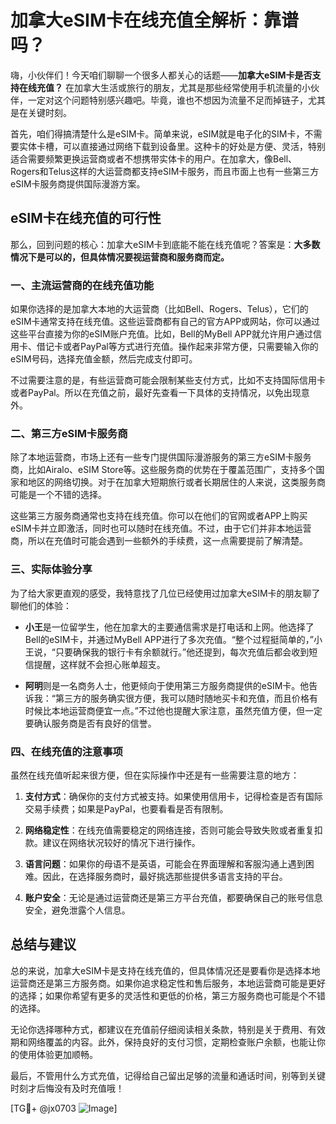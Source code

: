 # 加拿大eSIM卡在线充值全解析：靠谱吗？

嗨，小伙伴们！今天咱们聊聊一个很多人都关心的话题——**加拿大eSIM卡是否支持在线充值？** 在加拿大生活或旅行的朋友，尤其是那些经常使用手机流量的小伙伴，一定对这个问题特别感兴趣吧。毕竟，谁也不想因为流量不足而掉链子，尤其是在关键时刻。

首先，咱们得搞清楚什么是eSIM卡。简单来说，eSIM就是电子化的SIM卡，不需要实体卡槽，可以直接通过网络下载到设备里。这种卡的好处是方便、灵活，特别适合需要频繁更换运营商或者不想携带实体卡的用户。在加拿大，像Bell、Rogers和Telus这样的大运营商都支持eSIM卡服务，而且市面上也有一些第三方eSIM卡服务商提供国际漫游方案。

## eSIM卡在线充值的可行性

那么，回到问题的核心：加拿大eSIM卡到底能不能在线充值呢？答案是：**大多数情况下是可以的，但具体情况要视运营商和服务商而定。**

### 一、主流运营商的在线充值功能

如果你选择的是加拿大本地的大运营商（比如Bell、Rogers、Telus），它们的eSIM卡通常支持在线充值。这些运营商都有自己的官方APP或网站，你可以通过这些平台直接为你的eSIM账户充值。比如，Bell的MyBell APP就允许用户通过信用卡、借记卡或者PayPal等方式进行充值。操作起来非常方便，只需要输入你的eSIM号码，选择充值金额，然后完成支付即可。

不过需要注意的是，有些运营商可能会限制某些支付方式，比如不支持国际信用卡或者PayPal。所以在充值之前，最好先查看一下具体的支持情况，以免出现意外。

### 二、第三方eSIM卡服务商

除了本地运营商，市场上还有一些专门提供国际漫游服务的第三方eSIM卡服务商，比如Airalo、eSIM Store等。这些服务商的优势在于覆盖范围广，支持多个国家和地区的网络切换。对于在加拿大短期旅行或者长期居住的人来说，这类服务商可能是一个不错的选择。

这些第三方服务商通常也支持在线充值。你可以在他们的官网或者APP上购买eSIM卡并立即激活，同时也可以随时在线充值。不过，由于它们并非本地运营商，所以在充值时可能会遇到一些额外的手续费，这一点需要提前了解清楚。

### 三、实际体验分享

为了给大家更直观的感受，我特意找了几位已经使用过加拿大eSIM卡的朋友聊了聊他们的体验：

- **小王**是一位留学生，他在加拿大的主要通信需求是打电话和上网。他选择了Bell的eSIM卡，并通过MyBell APP进行了多次充值。“整个过程挺简单的，”小王说，“只要确保我的银行卡有余额就行。”他还提到，每次充值后都会收到短信提醒，这样就不会担心账单超支。

- **阿明**则是一名商务人士，他更倾向于使用第三方服务商提供的eSIM卡。他告诉我：“第三方的服务确实很方便，我可以随时随地买卡和充值，而且价格有时候比本地运营商便宜一点。”不过他也提醒大家注意，虽然充值方便，但一定要确认服务商是否有良好的信誉。

### 四、在线充值的注意事项

虽然在线充值听起来很方便，但在实际操作中还是有一些需要注意的地方：

1. **支付方式**：确保你的支付方式被支持。如果使用信用卡，记得检查是否有国际交易手续费；如果是PayPal，也要看看是否有限制。
   
2. **网络稳定性**：在线充值需要稳定的网络连接，否则可能会导致失败或者重复扣款。建议在网络状况较好的情况下进行操作。

3. **语言问题**：如果你的母语不是英语，可能会在界面理解和客服沟通上遇到困难。因此，在选择服务商时，最好挑选那些提供多语言支持的平台。

4. **账户安全**：无论是通过运营商还是第三方平台充值，都要确保自己的账号信息安全，避免泄露个人信息。

## 总结与建议

总的来说，加拿大eSIM卡是支持在线充值的，但具体情况还是要看你是选择本地运营商还是第三方服务商。如果你追求稳定性和售后服务，本地运营商可能是更好的选择；如果你希望有更多的灵活性和更低的价格，第三方服务商也可能是个不错的选择。

无论你选择哪种方式，都建议在充值前仔细阅读相关条款，特别是关于费用、有效期和网络覆盖的内容。此外，保持良好的支付习惯，定期检查账户余额，也能让你的使用体验更加顺畅。

最后，不管用什么方式充值，记得给自己留出足够的流量和通话时间，别等到关键时刻才后悔没有及时充值哦！

[TG💪+ @jx0703 ![Image](https://github.com/user-attachments/assets/dbca1d08-cadb-493c-b0ec-ad6f7a83f270)]